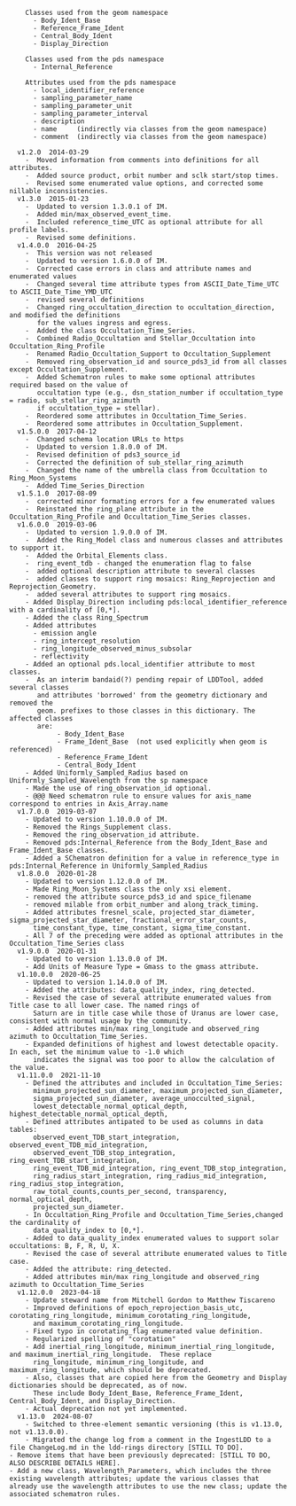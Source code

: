     	Classes used from the geom namespace
    	  - Body_Ident_Base
    	  - Reference_Frame_Ident
    	  - Central_Body_Ident
    	  - Display_Direction
    	  
    	Classes used from the pds namespace
    	  - Internal_Reference

    	Attributes used from the pds namespace
    	  - local_identifier_reference
    	  - sampling_parameter_name
    	  - sampling_parameter_unit
    	  - sampling_parameter_interval
    	  - description
    	  - name     (indirectly via classes from the geom namespace)
    	  - comment  (indirectly via classes from the geom namespace)

      v1.2.0  2014-03-29
        -  Moved information from comments into definitions for all attributes. 
        -  Added source product, orbit number and sclk start/stop times. 
        -  Revised some enumerated value options, and corrected some nillable inconsistencies.
      v1.3.0  2015-01-23
        -  Updated to version 1.3.0.1 of IM.
        -  Added min/max_observed_event_time.
        -  Included reference_time_UTC as optional attribute for all profile labels.
        -  Revised some definitions.
      v1.4.0.0  2016-04-25
        -  This version was not released
        -  Updated to version 1.6.0.0 of IM.
        -  Corrected case errors in class and attribute names and enumerated values
        -  Changed several time attribute types from ASCII_Date_Time_UTC to ASCII_Date_Time_YMD_UTC
        -  revised several definitions
        -  Changed ring_occultation_direction to occultation_direction, and modified the definitions 
           for the values ingress and egress.
        -  Added the class Occultation_Time_Series.
        -  Combined Radio_Occultation and Stellar_Occultation into Occultation_Ring_Profile
        -  Renamed Radio_Occultation_Support to Occultation_Supplement
        -  Removed ring_observation_id and source_pds3_id from all classes except Occultation_Supplement.
        -  Added Schematron rules to make some optional attributes required based on the value of 
           occultation type (e.g., dsn_station_number if occultation_type = radio, sub_stellar_ring_azimuth
           if occultation_type = stellar).
        -  Reordered some attributes in Occultation_Time_Series.
        -  Reordered some attributes in Occultation_Supplement.
      v1.5.0.0  2017-04-12
        -  Changed schema location URLs to https
        -  Updated to version 1.8.0.0 of IM.
        -  Revised definition of pds3_source_id
        -  Corrected the definition of sub_stellar_ring_azimuth
        -  Changed the name of the umbrella class from Occultation to Ring_Moon_Systems
        -  Added Time_Series_Direction 
      v1.5.1.0  2017-08-09
        -  corrected minor formating errors for a few enumerated values
        -  Reinstated the ring_plane attribute in the Occultation_Ring_Profile and Occultation_Time_Series classes.      
      v1.6.0.0  2019-03-06
        -  Updated to version 1.9.0.0 of IM.
        -  Added the Ring_Model class and numerous classes and attributes to support it.
        -  Added the Orbital_Elements class.
        -  ring_event_tdb - changed the enumeration flag to false
        -  added optional description attribute to several classes 
        -  added classes to support ring mosaics: Ring_Reprojection and Reprojection_Geometry.
        -  added several attributes to support ring mosaics.  
        - Added Display_Direction including pds:local_identifier_reference with a cardinality of [0,*].  
        - Added the class Ring_Spectrum
        - Added attributes
          - emission angle
          - ring_intercept_resolution
          - ring_longitude_observed_minus_subsolar 
          - reflectivity
        - Added an optional pds.local_identifier attribute to most classes.
        -  As an interim bandaid(?) pending repair of LDDTool, added several classes
           and attributes 'borrowed' from the geometry dictionary and removed the 
           geom. prefixes to those classes in this dictionary. The affected classes
           are:
                - Body_Ident_Base       
                - Frame_Ident_Base  (not used explicitly when geom is referenced)    
                - Reference_Frame_Ident 
                - Central_Body_Ident    
        - Added Uniformly_Sampled_Radius based on Uniformly_Sampled_Wavelength from the sp namespace 
        - Made the use of ring_observation_id optional.
        - @@@ Need schematron rule to ensure values for axis_name correspond to entries in Axis_Array.name 
      v1.7.0.0  2019-03-07
        - Updated to version 1.10.0.0 of IM.
        - Removed the Rings_Supplement class.
        - Removed the ring_observation_id attribute.
        - Removed pds:Internal_Reference from the Body_Ident_Base and Frame_Ident_Base classes.
        - Added a SChematron definition for a value in reference_type in pds:Internal_Reference in Uniformly_Sampled_Radius
      v1.8.0.0  2020-01-28
        - Updated to version 1.12.0.0 of IM.
        - Made Ring_Moon_Systems class the only xsi element.
        - removed the attribute source_pds3_id and spice_filename
        - removed milable from orbit_number and along_track_timing.
        - Added attributes fresnel_scale, projected_star_diameter, sigma_projected_star_diameter, fractional_error_star_counts, 
          time_constant_type, time_constant, sigma_time_constant.
        - All 7 of the preceding were added as optional attributes in the Occultation_Time_Series class
      v1.9.0.0  2020-01-31
        - Updated to version 1.13.0.0 of IM.
        - Add Units of Measure Type = Gmass to the gmass attribute.
      v1.10.0.0  2020-06-25
        - Updated to version 1.14.0.0 of IM.
        - Added the attributes: data_quality_index, ring_detected.
        - Revised the case of several attribute enumerated values from Title case to all lower case. The named rings of 
          Saturn are in title case while those of Uranus are lower case, consistent with normal usage by the community.
        - Added attributes min/max ring_longitude and observed_ring azimuth to Occultation_Time_Series.
        - Expanded definitions of highest and lowest detectable opacity. In each, set the minimum value to -1.0 which 
          indicates the signal was too poor to allow the calculation of the value.
      v1.11.0.0  2021-11-10
        - Defined the attributes and included in Occultation_Time_Series: 
          minimum_projected_sun_diameter, maximum_projected_sun_diameter, 
          sigma_projected_sun_diameter, average_unocculted_signal,
          lowest_detectable_normal_optical_depth, highest_detectable_normal_optical_depth,
        - Defined attributes antipated to be used as columns in data tables:
          observed_event_TDB_start_integration, observed_event_TDB_mid_integration,
          observed_event_TDB_stop_integration, ring_event_TDB_start_integration,
          ring_event_TDB_mid_integration, ring_event_TDB_stop_integration,
          ring_radius_start_integration, ring_radius_mid_integration, ring_radius_stop_integration,
          raw_total_counts,counts_per_second, transparency, normal_optical_depth,
          projected_sun_diameter. 
        - In Occultation_Ring_Profile and Occultation_Time_Series,changed the cardinality of 
          data_quality_index to [0,*].
        - Added to data_quality_index enumerated values to support solar occultations: B, F, R, U, X.
        - Revised the case of several attribute enumerated values to Title case.
        - Added the attribute: ring_detected.
        - Added attributes min/max ring_longitude and observed_ring azimuth to Occultation_Time_Series
      v1.12.0.0  2023-04-18
        - Update steward name from Mitchell Gordon to Matthew Tiscareno
        - Improved definitions of epoch_reprojection_basis_utc, corotating_ring_longitude, minimum_corotating_ring_longitude, 
          and maximum_corotating_ring_longitude.  
        - Fixed typo in corotating_flag enumerated value definition. 
        - Regularized spelling of "corotation"
        - Add inertial_ring_longitude, minimum_inertial_ring_longitude, and maximum_inertial_ring_longitude.  These replace 
          ring_longitude, minimum_ring_longitude, and maximum_ring_longitude, which should be deprecated. 
        - Also, classes that are copied here from the Geometry and Display dictionaries should be deprecated, as of now.
          These include Body_Ident_Base, Reference_Frame_Ident, Central_Body_Ident, and Display_Direction. 
        - Actual deprecation not yet implemented.
      v1.13.0  2024-08-07
        - Switched to three-element semantic versioning (this is v1.13.0, not v1.13.0.0).
        - Migrated the change log from a comment in the IngestLDD to a file ChangeLog.md in the ldd-rings directory [STILL TO DO].
	- Remove items that have been previously deprecated: [STILL TO DO, ALSO DESCRIBE DETAILS HERE].
	- Add a new class, Wavelength_Parameters, which includes the three existing wavelength attributes; update the various classes that already use the wavelength attributes to use the new class; update the associated schematron rules. 
